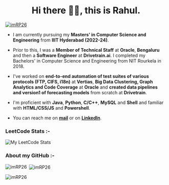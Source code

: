 <h1 align="center">Hi there 👋🏻, this is Rahul.</h1>

<p align="left"> <a href="https://github.com/ryo-ma/github-profile-trophy"><img src="https://github-profile-trophy.vercel.app/?username=imRP26&column=-1&margin-w=15" alt="imRP26" /></a> </p>

- I am currently pursuing my **Masters' in Computer Science and Engineering** from **IIIT Hyderabad (2022-24)**.

- Prior to this, I was a **Member of Technical Staff** at **Oracle**, **Bengaluru** and then a **Software Engineer** at **Drivetrain.ai**. I completed my Bachelors' in Computer Science and Engineering from NIT Rourkela in 2018.

- I've worked on **end-to-end automation of test suites of various protocols (FTP, CIFS, i18n)** at **Vertias**, **Big Data Clustering, Graph Analytics and Code Coverage** at **Oracle** and **created data pipelines and version1 of forecasting models** from scratch at **Drivetrain**.

- I'm proficient with **Java**, **Python**, **C/C++**, **MySQL** and **Shell** and familiar with **HTML/CSS/JS** and **Powershell**.

- You can reach me on **[mail](rahulpadhy.15.09.1996@gmail.com)** or on **[LinkedIn](https://www.linkedin.com/in/rahulpadhy1996/)**.



<h3 align="left">LeetCode  Stats :-</h3>

![My LeetCode Stats](https://leetcard.jacoblin.cool/rahul1003?width=1000&height=430&theme=dark&font=Roboto&ext=heatmap)

<h3 align="left">About my GitHub :-</h3>

<p><img align="left" src="https://github-readme-stats.vercel.app/api/top-langs?username=imRP26&show_icons=true&theme=dark&locale=en&layout=compact&card_width=1000" alt="imRP26" /></p>

<p>&nbsp;<img align="center" src="https://github-readme-stats.vercel.app/api?username=imRP26&show_icons=true&theme=dark&locale=en&layout=compact&card_width=1000" alt="imRP26" /></p> 

<p><img align="center" src="https://github-readme-streak-stats.herokuapp.com/?user=imRP26&theme=dark&locale=en&card_width=1000" alt="imRP26" /></p>


<!---
imRP26/imRP26 is a ✨ special ✨ repository because its `README.md` (this file) appears on your GitHub profile.
You can click the Preview link to take a look at your changes.
--->
